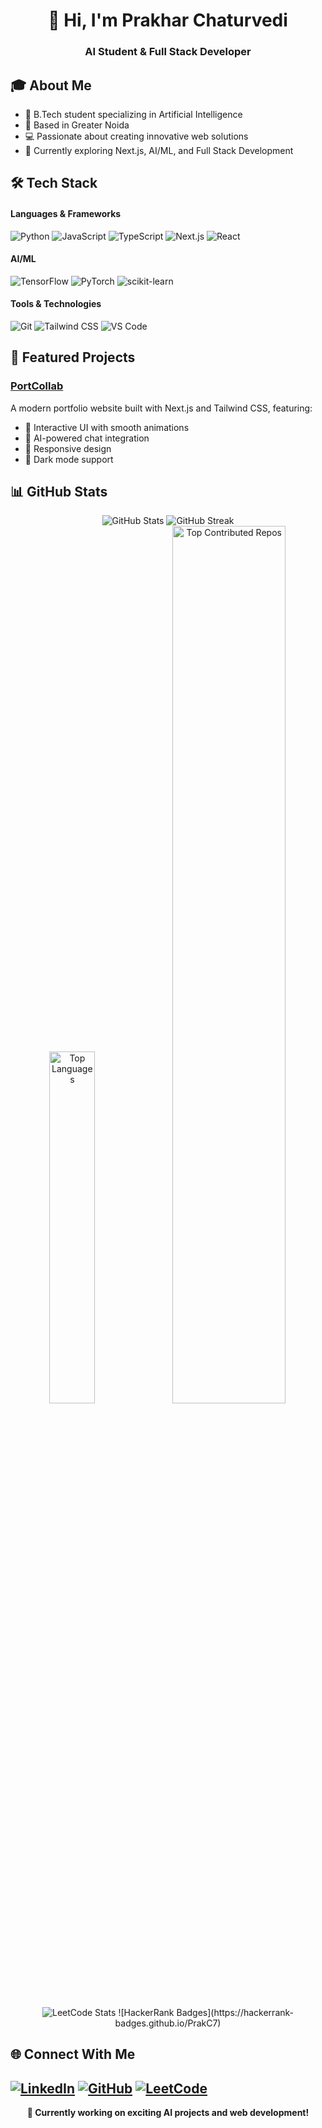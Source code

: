 <div align="center">
  <h1>👋 Hi, I'm Prakhar Chaturvedi</h1>
  <h3>AI Student & Full Stack Developer</h3>
</div>

## 🎓 About Me
- 🎯 B.Tech student specializing in Artificial Intelligence
- 📍 Based in Greater Noida
- 💻 Passionate about creating innovative web solutions
- 🌱 Currently exploring Next.js, AI/ML, and Full Stack Development

## 🛠️ Tech Stack

#### Languages & Frameworks
![Python](https://img.shields.io/badge/Python-3776AB?style=for-the-badge&logo=python&logoColor=white)
![JavaScript](https://img.shields.io/badge/JavaScript-F7DF1E?style=for-the-badge&logo=javascript&logoColor=black)
![TypeScript](https://img.shields.io/badge/TypeScript-007ACC?style=for-the-badge&logo=typescript&logoColor=white)
![Next.js](https://img.shields.io/badge/Next.js-000000?style=for-the-badge&logo=next.js&logoColor=white)
![React](https://img.shields.io/badge/React-20232A?style=for-the-badge&logo=react&logoColor=61DAFB)

#### AI/ML
![TensorFlow](https://img.shields.io/badge/TensorFlow-FF6F00?style=for-the-badge&logo=tensorflow&logoColor=white)
![PyTorch](https://img.shields.io/badge/PyTorch-EE4C2C?style=for-the-badge&logo=pytorch&logoColor=white)
![scikit-learn](https://img.shields.io/badge/scikit--learn-F7931E?style=for-the-badge&logo=scikit-learn&logoColor=white)

#### Tools & Technologies
![Git](https://img.shields.io/badge/Git-F05032?style=for-the-badge&logo=git&logoColor=white)
![Tailwind CSS](https://img.shields.io/badge/Tailwind_CSS-38B2AC?style=for-the-badge&logo=tailwind-css&logoColor=white)
![VS Code](https://img.shields.io/badge/VS_Code-0078D4?style=for-the-badge&logo=visual%20studio%20code&logoColor=white)

## 🚀 Featured Projects

### [PortCollab](https://github.com/prakc7/portcollab)
A modern portfolio website built with Next.js and Tailwind CSS, featuring:
- 🎨 Interactive UI with smooth animations
- 🤖 AI-powered chat integration
- 📱 Responsive design
- 🌙 Dark mode support

## 📊 GitHub Stats

<div align="center">
  <img src="https://github-readme-stats.vercel.app/api?username=prakc7&show_icons=true&theme=tokyonight" alt="GitHub Stats" />
  <img src="https://github-readme-streak-stats.herokuapp.com/?user=prakc7&theme=tokyonight" alt="GitHub Streak" />
</div>

<div align="center">
  <img width="38%" src="https://github-readme-stats.vercel.app/api/top-langs/?username=PrakC7&theme=tokyonight&hide_border=true&include_all_commits=false&count_private=true&layout=compact" alt="Top Languages" />
  <img width="60%" src="https://github-contributor-stats.vercel.app/api?username=PrakC7&limit=5&theme=tokyonight&combine_all_yearly_contributions=true&hide_border=true" alt="Top Contributed Repos" />
</div>


##
<div align="center">
  <img src="https://leetcard.jacoblin.cool/PrakC7?theme=dark&font=Adamina&width=500" alt="LeetCode Stats" />
  ![HackerRank Badges](https://hackerrank-badges.github.io/PrakC7)
</div>

## 🌐 Connect With Me
[![LinkedIn](https://img.shields.io/badge/LinkedIn-0077B5?style=for-the-badge&logo=linkedin&logoColor=white)](https://linkedin.com/in/prakc7)
[![GitHub](https://img.shields.io/badge/GitHub-100000?style=for-the-badge&logo=github&logoColor=white)](https://github.com/prakc7)
<a href="https://leetcode.com/u/PrakC7/"><img src="https://img.shields.io/badge/LeetCode-FFA116?style=for-the-badge&logo=LeetCode&logoColor=black" alt="LeetCode" /></a>
---

<div align="center">
  <b>🎯 Currently working on exciting AI projects and web development!</b>
</div>

